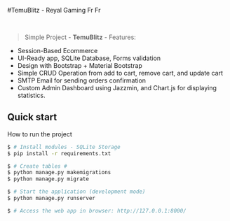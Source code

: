 #TemuBlitz - Reyal Gaming Fr Fr 

<br />

> Simple Project - **TemuBlitz** - Features:

- Session-Based Ecommerce
- UI-Ready app, SQLite Database,  Forms validation
- Design with Bootstrap + Material Bootstrap
- Simple CRUD Operation from add to cart, remove cart, and update cart
- SMTP Email for sending orders confirmation
- Custom Admin Dashboard using Jazzmin, and Chart.js for displaying statistics.
  


## Quick start
How to run the project
```bash
$ # Install modules - SQLite Storage
$ pip install -r requirements.txt

$ # Create tables # 
$ python manage.py makemigrations
$ python manage.py migrate

$ # Start the application (development mode)
$ python manage.py runserver 

$ # Access the web app in browser: http://127.0.0.1:8000/
```

